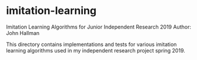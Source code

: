 # imitation-learning
Imitation Learning Algorithms for Junior Independent Research 2019
Author: John Hallman

This directory contains implementations and tests for various imitation learning algorithms used in my independent research project spring 2019.

